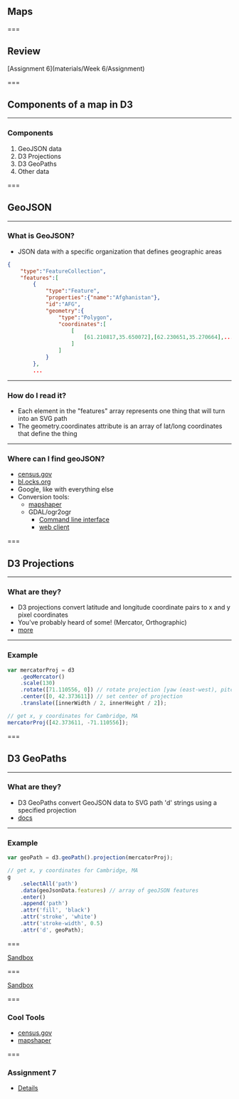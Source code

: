 ## Maps

===

## Review

[Assignment 6](materials/Week 6/Assignment)

===

## Components of a map in D3

---

### Components

1. GeoJSON data
2. D3 Projections
3. D3 GeoPaths
4. Other data

===

## GeoJSON

---

### What is GeoJSON?

* JSON data with a specific organization that defines geographic areas

```json
{
    "type":"FeatureCollection",
    "features":[
        {
            "type":"Feature",
            "properties":{"name":"Afghanistan"},
            "id":"AFG",
            "geometry":{
                "type":"Polygon",
                "coordinates":[
                    [
                        [61.210817,35.650072],[62.230651,35.270664],...
                    ]
                ]
            }
        },
        ...
```

---

### How do I read it?

* Each element in the "features" array represents one thing that will turn into an SVG path
* The geometry.coordinates attribute is an array of lat/long coordinates that define the thing

---

### Where can I find geoJSON?

* [census.gov](https://www.census.gov/geo/maps-data/data/tiger-line.html)
* [bl.ocks.org](https://bl.ocks.org/)
* Google, like with everything else
* Conversion tools:
    * [mapshaper](http://mapshaper.org)
    * GDAL/ogr2ogr
        * [Command line interface](http://www.gdal.org/ogr2ogr.html)
        * [web client](https://ogre.adc4gis.com/)

===

## D3 Projections

---

### What are they?

* D3 projections convert latitude and longitude coordinate pairs to x and y pixel coordinates
* You've probably heard of some! (Mercator, Orthographic)
* [more](https://github.com/d3/d3-geo-projection#projections)

---

### Example

```javascript
var mercatorProj = d3
    .geoMercator()
    .scale(130)
    .rotate([71.110556, 0]) // rotate projection [yaw (east-west), pitch (north-south), roll (3rd axis)]
    .center([0, 42.373611]) // set center of projection
    .translate([innerWidth / 2, innerHeight / 2]);

// get x, y coordinates for Cambridge, MA
mercatorProj([42.373611, -71.110556]);
```

===

## D3 GeoPaths

---

### What are they?

* D3 GeoPaths convert GeoJSON data to SVG path 'd' strings using a specified projection
* [docs](https://github.com/d3/d3-geo#geoPath)

---

### Example

```javascript
var geoPath = d3.geoPath().projection(mercatorProj);

// get x, y coordinates for Cambridge, MA
g
    .selectAll('path')
    .data(geoJsonData.features) // array of geoJSON features
    .enter()
    .append('path')
    .attr('fill', 'black')
    .attr('stroke', 'white')
    .attr('stroke-width', 0.5)
    .attr('d', geoPath);
```

===

[Sandbox](/materials/Week%207/Slides/examples/projections/)

===

[Sandbox](/materials/Week%207/Slides/examples/map/)

===

### Cool Tools

* [census.gov](https://www.census.gov/geo/maps-data/data/tiger-line.html)
* [mapshaper](http://mapshaper.org)

===

### Assignment 7

* [Details](https://github.com/linusmarco/d3-training/blob/master/src/materials/Week%207/Assignment/Assignment%207.md)
